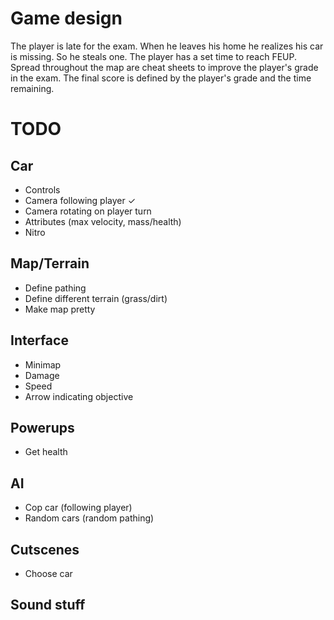 # Game design

The player is late for the exam.
When he leaves his home he realizes his car is missing.
So he steals one.
The player has a set time to reach FEUP.
Spread throughout the map are cheat sheets to improve the player's grade in the exam.
The final score is defined by the player's grade and the time remaining.


# TODO

## Car
- Controls
- Camera following player ✓
- Camera rotating on player turn
- Attributes (max velocity, mass/health)
- Nitro

## Map/Terrain
- Define pathing
- Define different terrain (grass/dirt)
- Make map pretty

## Interface
- Minimap
- Damage
- Speed
- Arrow indicating objective

## Powerups
- Get health

## AI
- Cop car (following player)
- Random cars (random pathing)

## Cutscenes
- Choose car

## Sound stuff
